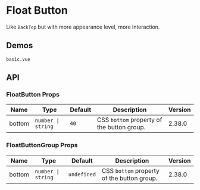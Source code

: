# Float Button

Like `BackTop` but with more appearance level, more interaction.

## Demos

```demo
basic.vue
```

## API

### FloatButton Props

| Name | Type | Default | Description | Version |
| --- | --- | --- | --- | --- |
| bottom | `number \| string` | `40` | CSS `bottom` property of the button group. | 2.38.0 |

### FloatButtonGroup Props

| Name | Type | Default | Description | Version |
| --- | --- | --- | --- | --- |
| bottom | `number \| string` | `undefined` | CSS `bottom` property of the button group. | 2.38.0 |

